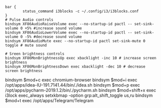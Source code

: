     bar {
            status_command i3blocks -c ~/.config/i3/i3blocks.conf
    }
    # Pulse Audio controls
    bindsym XF86AudioRaiseVolume exec --no-startup-id pactl -- set-sink-volume 0 +5% #increase sound volume
    bindsym XF86AudioLowerVolume exec --no-startup-id pactl -- set-sink-volume 0 -5% #decrease sound volume
    bindsym XF86AudioMute exec --no-startup-id pactl set-sink-mute 0 toggle # mute sound
    
    # Sreen brightness controls
    bindsym XF86MonBrightnessUp exec xbacklight -inc 10 # increase screen brightness
    bindsym XF86MonBrightnessDown exec xbacklight -dec 10 # decrease screen brightness
    
   bindsym $mod+c exec chromium-browser
   bindsym $mod+i exec /opt/apps/idea-IU-191.7141.44/bin/./idea.sh
   bindsym $mod+p exec /opt/apps/pycharm-2019.1.2/bin/./pycharm.sh
   bindsym $mod+shift+x exec i3lock
   exec_always setxkbmap -option grp:alt_shift_toggle us,ru
   bindsym $mod+t exec /opt/apps/Telegram/Telegram

    